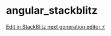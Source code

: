 # angular_stackblitz

[Edit in StackBlitz next generation editor ⚡️](https://stackblitz.com/~/github.com/shubhambodare/angular_stackblitz)
